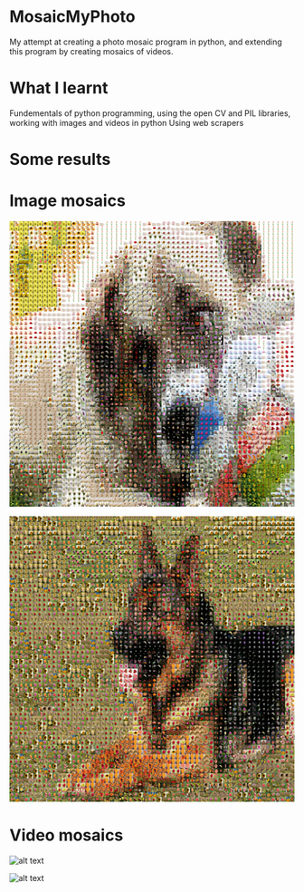# MosaicMyPhoto
My attempt at creating a photo mosaic program in python, and extending this program by creating mosaics of videos.

# What I learnt
Fundementals of python programming, using the open CV and PIL libraries, working with images and videos in python
Using web scrapers

# Some results
# Image mosaics
![alt text](https://github.com/NickonFO/MosaicMyPhoto/blob/master/src/Images%20and%20videos/PhotoMosaic%20results/Mosaic.jpg)

![alt text](https://github.com/NickonFO/MosaicMyPhoto/blob/master/src/Images%20and%20videos/PhotoMosaic%20results/Mosaic2.jpg)

# Video mosaics
![alt text](https://github.com/NickonFO/MosaicMyPhoto/blob/master/src/Images%20and%20videos/video%20Mosaic%20results/vangoghmosaic_resized.gif)

![alt text](https://github.com/NickonFO/MosaicMyPhoto/blob/master/src/Images%20and%20videos/video%20Mosaic%20results/catmosaic.gif)



